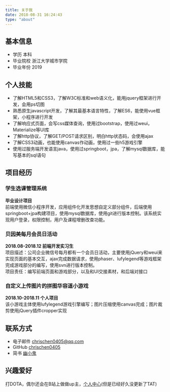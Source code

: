 ```yaml
---
title: 关于我
date: 2018-08-31 16:24:43
type: "about"
---
```


## 基本信息
- 学历 本科
- 毕业院校 浙江大学城市学院
- 毕业年份 2019
## 个人技能
- 了解HTML5和CSS3，了解W3C标准和web语义化，能用jquery框架进行开发，会用ps切图
- 熟悉原生javascript开发，了解其最基本语言特性，了解ES6，能使用vue框架，小程序进行开发
- 了解响应式页面，会写css媒体查询，使用过bootstrap，使用过weui，Materialize等UI库
- 了解http协议，了解GET/POST请求区别，明白http状态码，会使用ajax
- 了解CSS3动画，也能使用canvas作动画，使用过一些h5游戏引擎
- 使用过服务端开发语言java，使用过springboot，jpa，了解mysql数据库，能写基本的sql语句
## 项目经历
### 学生选课管理系统
**毕业设计项目**  
前端使用微信小程序开发，应用组件化开发思想自定义部分组件，后端使用springboot+jpa构建项目，使用mysql数据库，使用git进行版本控制。该系统实现用户登录，权限控制，用户及课程增删改查功能。
### 贝因美每月会员日活动
**2018.08-2018.12 前端开发实习生**  
项目描述：公司企业微信号每月都有一个会员日活动，主要使用jQuery和weui来实现页面的基本交互，ajax完成数据请求，使用phaser、lufylegend等游戏框架完成游戏部分的编写，使用svn进行版本控制。  
项目责任：编写前端页面和游戏部分，以及和UI交接素材，和后端对接口
### 自定义上传图片的拼图华容道小游戏
**2018.10-2018.11 个人项目**  
该小游戏主体使用lufylegend游戏引擎编写；图片压缩使用canvas完成；图片裁剪使用jQuery插件cropper实现
## 联系方式
- 电子邮件 [chrischen0405@qq.com](mailto:chrischen0405@qq.com)
- GitHub [chrischen0405](https://github.com/chrischen0405)
- 简书 [幽小鬼](https://www.jianshu.com/u/c6a5a7f59d5f)
## 兴趣爱好
打DOTA，偶尔还会在B站上做做up主，[个人中心](https://space.bilibili.com/17898937)(但是已经好久没更新了TAT)